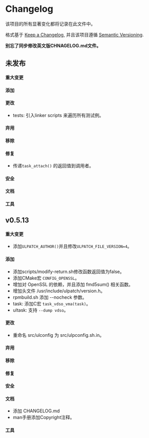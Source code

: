 # Changelog

该项目的所有显著变化都将记录在此文件中。

格式基于 [Keep a Changelog](https://keepachangelog.com/en/1.0.0/),
并且该项目遵循
[Semantic Versioning](https://semver.org/spec/v2.0.0.html).

**别忘了同步修改英文版CHNAGELOG.md文件。**


## 未发布
#### 重大变更
#### 添加
#### 更改
- tests: 引入linker scripts 来遍历所有测试例。
#### 弃用
#### 移除
#### 修复
- 传递`task_attach()` 的返回值到调用者。
#### 安全
#### 文档
#### 工具


## v0.5.13

#### 重大变更
- 添加`ULPATCH_AUTHOR()`并且修改`ULPATCH_FILE_VERSION=4`。
#### 添加
- 添加scripts/modify-return.sh修改函数返回值为false。
- 添加CMake宏 `CONFIG_OPENSSL`。
- 增加对 OpenSSL 的依赖，并且添加 fmd5sum() 相关函数。
- 增加头文件 /usr/include/ulpatch/version.h。
- rpmbuild.sh 添加 --nocheck 参数。
- task: 添加C宏 `task_vdso_vma(task)`。
- ultask: 支持 `--dump vdso`。
#### 更改
- 重命名 src/ulconfig 为 src/ulpconfig.sh.in。
#### 弃用
#### 移除
#### 修复
#### 安全
#### 文档
- 添加 CHANGELOG.md
- man手册添加Copyright注释。
#### 工具
